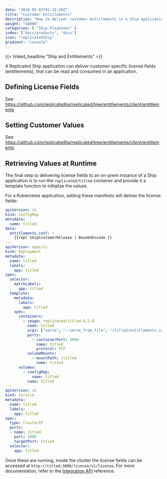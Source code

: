 ```yaml
---
date: "2018-05-02T01:19:20Z"
title: "Customer Entitlements"
description: "How to deliver customer entitlements in a Ship application"
weight: "44006"
categories: [ "Ship Playbooks" ]
index: ["docs/products", "docs"]
icon: "replicatedShip"
gradient: "console"
---
```


{{< linked_headline "Ship and Entitlements" >}}

A Replicated Ship application can deliver customer-specific license fields (entitlements), that can be read and consumed in an application.

## Defining License Fields

See: https://github.com/replicatedhq/replicated/tree/entitlements/client/entitlements

## Setting Customer Values

See: https://github.com/replicatedhq/replicated/tree/entitlements/client/entitlements

## Retrieving Values at Runtime

The final step to delivering license fields to an on-prem instance of a Ship application is to run the `replicated/titled` container and provide it a template function to initialize the values.

For a Kubernetes application, adding these manifests will deliver the license fields:

```yaml
apiVersion: v1
kind: ConfigMap
metadata:
  name: titled
data:
  entitlements.conf: |
    {{repl ShipCustomerRelease | Base64Encode }}
---
apiVersion: apps/v1
kind: Deployment
metadata:
  name: titled
  labels:
    app: titled
spec:
  selector:
    matchLabels:
      app: titled
  template:
    metadata:
      labels:
        app: titled
    spec:
      containers:
        - image: replicated/titled:0.2.0
          name: titled
          args: ["serve", "--serve_from_file", "/titled/entitlements.conf"]
          ports:
            - containerPort: 3000
              name: titled
              protocol: TCP
          volumeMounts:
            - mountPath: /titled
              name: titled
      volumes:
        - configMap:
            name: titled
          name: titled
---
apiVersion: v1
kind: Service
metadata:
  name: titled
  labels:
    app: titled
spec:
  type: ClusterIP
  ports:
  - name: titled
    port: 3000
    targetPort: titled
  selector:
    app: titled
```

Once these are running, inside the cluster the license fields can be accessed at `http://titled:3000/license/v1/license`. For more documentation, refer to the [Integration API](https://help.replicated.com/api/integration-api/license-api/) reference.
